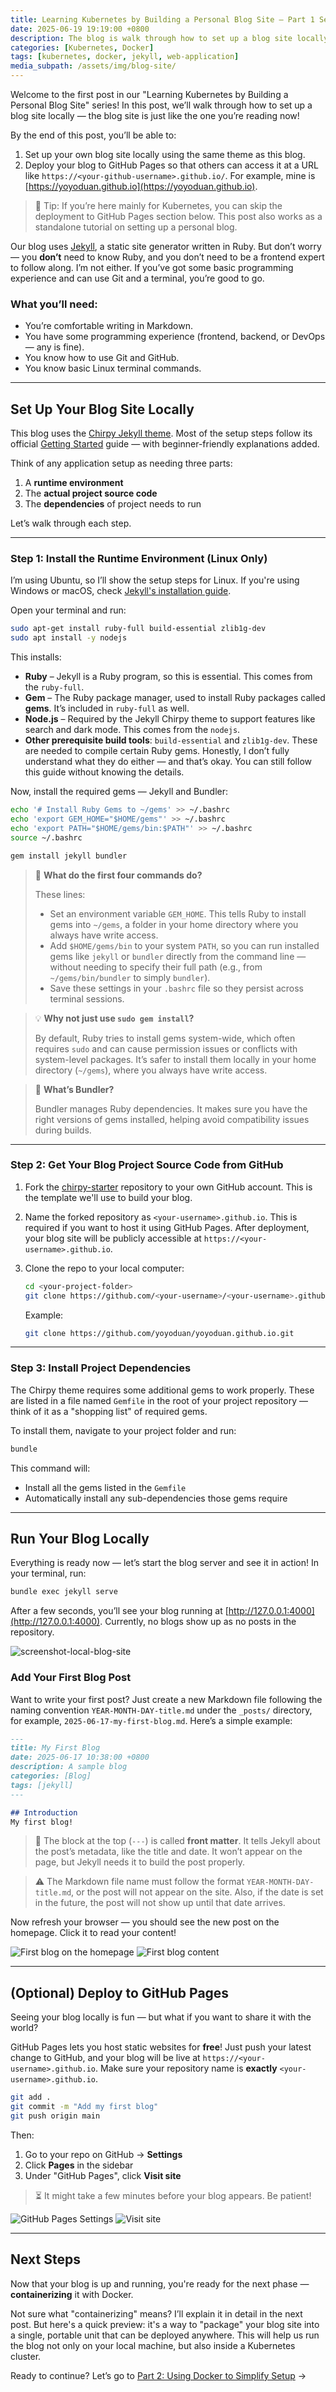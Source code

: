 ```yaml
---
title: Learning Kubernetes by Building a Personal Blog Site — Part 1 Set Up a Blog Site Locally
date: 2025-06-19 19:19:00 +0800
description: The blog is walk through how to set up a blog site locally.
categories: [Kubernetes, Docker]
tags: [kubernetes, docker, jekyll, web-application]
media_subpath: /assets/img/blog-site/
---
```



Welcome to the first post in our "Learning Kubernetes by Building a Personal Blog Site" series! In this post, we’ll walk through how to set up a blog site locally — the blog site is just like the one you’re reading now!

By the end of this post, you’ll be able to:
1. Set up your own blog site locally using the same theme as this blog.
2. Deploy your blog to GitHub Pages so that others can access it at a URL like `https://<your-github-username>.github.io/`. For example, mine is [https://yoyoduan.github.io](https://yoyoduan.github.io).

> 📌 Tip: If you’re here mainly for Kubernetes, you can skip the deployment to GitHub Pages section below. This post also works as a standalone tutorial on setting up a personal blog.

Our blog uses [Jekyll](https://jekyllrb.com/), a static site generator written in Ruby. But don’t worry — you **don’t** need to know Ruby, and you don’t need to be a frontend expert to follow along. I’m not either. If you’ve got some basic programming experience and can use Git and a terminal, you’re good to go.

### What you’ll need:

* You’re comfortable writing in Markdown.
* You have some programming experience (frontend, backend, or DevOps — any is fine).
* You know how to use Git and GitHub.
* You know basic Linux terminal commands.

---

## Set Up Your Blog Site Locally

This blog uses the [Chirpy Jekyll theme](https://github.com/cotes2020/jekyll-theme-chirpy/). Most of the setup steps follow its official [Getting Started](https://chirpy.cotes.page/posts/getting-started/) guide — with beginner-friendly explanations added.

Think of any application setup as needing three parts:
1. A **runtime environment**
2. The **actual project source code**
3. The **dependencies** of project needs to run

Let’s walk through each step.

---

### Step 1: Install the Runtime Environment (Linux Only)

I’m using Ubuntu, so I’ll show the setup steps for Linux. If you're using Windows or macOS, check [Jekyll's installation guide](https://jekyllrb.com/docs/installation/).

Open your terminal and run:
```bash
sudo apt-get install ruby-full build-essential zlib1g-dev
sudo apt install -y nodejs
```

This installs:
* **Ruby** – Jekyll is a Ruby program, so this is essential. This comes from the `ruby-full`.
* **Gem** – The Ruby package manager, used to install Ruby packages called **gems**. It’s included in `ruby-full` as well.
* **Node.js** – Required by the Jekyll Chirpy theme to support features like search and dark mode. This comes from the `nodejs`.
* **Other prerequisite build tools**: `build-essential` and `zlib1g-dev`. These are needed to compile certain Ruby gems. Honestly, I don’t fully understand what they do either — and that’s okay. You can still follow this guide without knowing the details.

Now, install the required gems — Jekyll and Bundler:

```bash
echo '# Install Ruby Gems to ~/gems' >> ~/.bashrc
echo 'export GEM_HOME="$HOME/gems"' >> ~/.bashrc
echo 'export PATH="$HOME/gems/bin:$PATH"' >> ~/.bashrc
source ~/.bashrc

gem install jekyll bundler
```

> 📝 **What do the first four commands do?**
>
> These lines:
>
> * Set an environment variable `GEM_HOME`. This tells Ruby to install gems into `~/gems`, a folder in your home directory where you always have write access.
> * Add `$HOME/gems/bin` to your system `PATH`, so you can run installed gems like `jekyll` or `bundler` directly from the command line — without needing to specify their full path (e.g., from `~/gems/bin/bundler` to simply `bundler`).
> * Save these settings in your `.bashrc` file so they persist across terminal sessions.

> 💡 **Why not just use `sudo gem install`?**
>
> By default, Ruby tries to install gems system-wide, which often requires `sudo` and can cause permission issues or conflicts with system-level packages. It’s safer to install them locally in your home directory (`~/gems`), where you always have write access.

> 🔧 **What’s Bundler?**
>
> Bundler manages Ruby dependencies. It makes sure you have the right versions of gems installed, helping avoid compatibility issues during builds.

---

### Step 2: Get Your Blog Project Source Code from GitHub
1. Fork the [chirpy-starter](https://github.com/cotes2020/chirpy-starter) repository to your own GitHub account. This is the template we'll use to build your blog.
2. Name the forked repository as `<your-username>.github.io`.
    This is required if you want to host it using GitHub Pages. After deployment, your blog site will be publicly accessible at `https://<your-username>.github.io`.
3. Clone the repo to your local computer:
    ```bash
    cd <your-project-folder>
    git clone https://github.com/<your-username>/<your-username>.github.io.git
    ```

    Example:
    ```bash
    git clone https://github.com/yoyoduan/yoyoduan.github.io.git
    ```

---

### Step 3: Install Project Dependencies
The Chirpy theme requires some additional gems to work properly. These are listed in a file named `Gemfile` in the root of your project repository — think of it as a "shopping list" of required gems.

To install them, navigate to your project folder and run:
```bash
bundle
```

This command will:
* Install all the gems listed in the `Gemfile`
* Automatically install any sub-dependencies those gems require

---

## Run Your Blog Locally
Everything is ready now — let’s start the blog server and see it in action! In your terminal, run:
```bash
bundle exec jekyll serve
```

After a few seconds, you’ll see your blog running at [http://127.0.0.1:4000](http://127.0.0.1:4000). Currently, no blogs show up as no posts in the repository.

![screenshot-local-blog-site](screenshot-local-blog-site.png)

### Add Your First Blog Post
Want to write your first post? Just create a new Markdown file following the naming convention `YEAR-MONTH-DAY-title.md` under the `_posts/` directory, for example, `2025-06-17-my-first-blog.md`. Here’s a simple example:

```markdown
---
title: My First Blog
date: 2025-06-17 10:38:00 +0800
description: A sample blog
categories: [Blog]
tags: [jekyll]
---

## Introduction
My first blog!
```

> 📝 The block at the top (`---`) is called **front matter**. It tells Jekyll about the post’s metadata, like the title and date. It won’t appear on the page, but Jekyll needs it to build the post properly.

> ⚠️ The Markdown file name must follow the format `YEAR-MONTH-DAY-title.md`, or the post will not appear on the site. Also, if the date is set in the future, the post will not show up until that date arrives.

Now refresh your browser — you should see the new post on the homepage. Click it to read your content!

![First blog on the homepage](first-blog-on-the-home-page.png)
![First blog content](first-blog.png)

---

## (Optional) Deploy to GitHub Pages
Seeing your blog locally is fun — but what if you want to share it with the world?

GitHub Pages lets you host static websites for **free**! Just push your latest change to GitHub, and your blog will be live at `https://<your-username>.github.io`. Make sure your repository name is **exactly** `<your-username>.github.io`.

```bash
git add .
git commit -m "Add my first blog"
git push origin main
```

Then:

1. Go to your repo on GitHub → **Settings**
2. Click **Pages** in the sidebar
3. Under "GitHub Pages", click **Visit site**

> ⏳ It might take a few minutes before your blog appears. Be patient!

![GitHub Pages Settings](github-pages.png)
![Visit site](github-pages2.png)

---

## Next Steps

Now that your blog is up and running, you're ready for the next phase — **containerizing** it with Docker.

Not sure what "containerizing" means? I’ll explain it in detail in the next post. But here's a quick preview: it's a way to "package" your blog site into a single, portable unit that can be deployed anywhere. This will help us run the blog not only on your local machine, but also inside a Kubernetes cluster.

Ready to continue? Let’s go to [Part 2: Using Docker to Simplify Setup](#To-do) →
